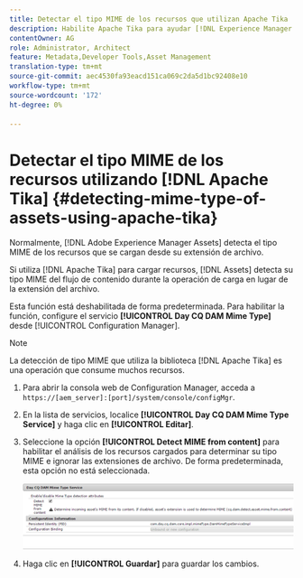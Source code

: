 ```yaml
---
title: Detectar el tipo MIME de los recursos que utilizan Apache Tika
description: Habilite Apache Tika para ayudar [!DNL Experience Manager Assets] a detectar el tipo MIME de los recursos del flujo de contenido durante la operación de carga en lugar de la extensión del archivo.
contentOwner: AG
role: Administrator, Architect
feature: Metadata,Developer Tools,Asset Management
translation-type: tm+mt
source-git-commit: aec4530fa93eacd151ca069c2da5d1bc92408e10
workflow-type: tm+mt
source-wordcount: '172'
ht-degree: 0%

---
```



# Detectar el tipo MIME de los recursos utilizando [!DNL Apache Tika] {#detecting-mime-type-of-assets-using-apache-tika}

Normalmente, [!DNL Adobe Experience Manager Assets] detecta el tipo MIME de los recursos que se cargan desde su extensión de archivo.

Si utiliza [!DNL Apache Tika] para cargar recursos, [!DNL Assets] detecta su tipo MIME del flujo de contenido durante la operación de carga en lugar de la extensión del archivo.

Esta función está deshabilitada de forma predeterminada. Para habilitar la función, configure el servicio **[!UICONTROL Day CQ DAM Mime Type]** desde [!UICONTROL Configuration Manager].

>[!NOTE]
>
>La detección de tipo MIME que utiliza la biblioteca [!DNL Apache Tika] es una operación que consume muchos recursos.

1. Para abrir la consola web de Configuration Manager, acceda a `https://[aem_server]:[port]/system/console/configMgr`.

1. En la lista de servicios, localice **[!UICONTROL Day CQ DAM Mime Type Service]** y haga clic en **[!UICONTROL Editar]**.

1. Seleccione la opción **[!UICONTROL Detect MIME from content]** para habilitar el análisis de los recursos cargados para determinar su tipo MIME e ignorar las extensiones de archivo. De forma predeterminada, esta opción no está seleccionada.

   ![chlimage_1-333](assets/chlimage_1-333.png)

1. Haga clic en **[!UICONTROL Guardar]** para guardar los cambios.
